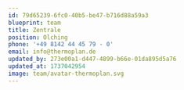 ```yaml
---
id: 79d65239-6fc0-40b5-be47-b716d88a59a3
blueprint: team
title: Zentrale
position: Olching
phone: '+49 8142 44 45 79 - 0'
email: info@thermoplan.de
updated_by: 273e00a1-d447-4899-b66e-01da895d5a76
updated_at: 1737042954
image: team/avatar-thermoplan.svg
---
```

